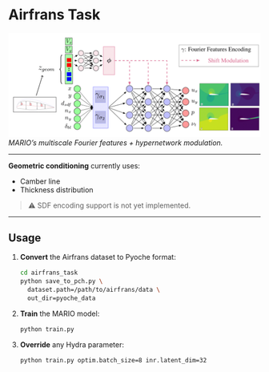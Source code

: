 # Airfrans Task

![MARIO Architecture](/figures/mario_architecture-1.png)
*MARIO’s multiscale Fourier features + hypernetwork modulation.*

---

**Geometric conditioning** currently uses:

* Camber line
* Thickness distribution

> ⚠️ SDF encoding support is not yet implemented.

---

## Usage

1. **Convert** the Airfrans dataset to Pyoche format:

   ```bash
   cd airfrans_task
   python save_to_pch.py \
     dataset.path=/path/to/airfrans/data \
     out_dir=pyoche_data
   ```
2. **Train** the MARIO model:

   ```bash
   python train.py
   ```
3. **Override** any Hydra parameter:

   ```bash
   python train.py optim.batch_size=8 inr.latent_dim=32
   ```
